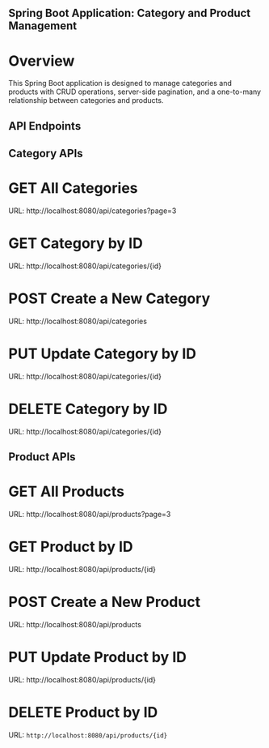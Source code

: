 ## Spring Boot Application: Category and Product Management

# Overview
This Spring Boot application is designed to manage categories and products with CRUD operations, server-side pagination, and a one-to-many relationship between categories and products.

## API Endpoints
## Category APIs

# GET All Categories
URL: http://localhost:8080/api/categories?page=3

# GET Category by ID
URL: http://localhost:8080/api/categories/{id}

# POST Create a New Category
URL: http://localhost:8080/api/categories

# PUT Update Category by ID
URL: http://localhost:8080/api/categories/{id}

# DELETE Category by ID
URL: http://localhost:8080/api/categories/{id}


## Product APIs
# GET All Products
URL: http://localhost:8080/api/products?page=3

# GET Product by ID
URL: http://localhost:8080/api/products/{id}

# POST Create a New Product
URL: http://localhost:8080/api/products

# PUT Update Product by ID
URL: http://localhost:8080/api/products/{id}

# DELETE Product by ID
URL: ``` http://localhost:8080/api/products/{id} ```

